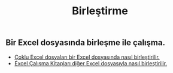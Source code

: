 ﻿---
title: Birleştirme
second_title: Aspose.Cells Cloud Documen
type: docs
url: /tr/merge/
keywords: Working with merger on an Excel file
description: Aspose.Cells Cloud REST API, Excel dosyasında birleştirme ile çalışma desteği. SDK, geliştirme dili türlerini destekler. Android, C#, Go, Java, NodeJS, Perl, PHP, Python, Ruby ve Swift'i içerir
weight: 32
---
## Bir Excel dosyasında birleşme ile çalışma.

- [Çoklu Excel dosyaları bir Excel dosyasında nasıl birleştirilir.](/cells/tr/merge/multi-files/)
- [Excel Çalışma Kitapları diğer Excel dosyasıyla nasıl birleştirilir.](/cells/tr/workbook/merge/)

